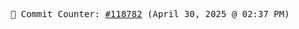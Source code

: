 <p align="center">
    <samp>
        📮 Commit Counter: <a href="https://github.com/Javascript-void0/Javascript-void0/commits/main">#118782</a> (April 30, 2025 @ 02:37 PM)
    </samp>
</p>